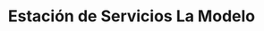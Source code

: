 ---
title: "Estación de Servicios La Modelo"
url: /caracas/estacion-de-servicios-la-modelo-avenida-1/
shop: Autoteile
---